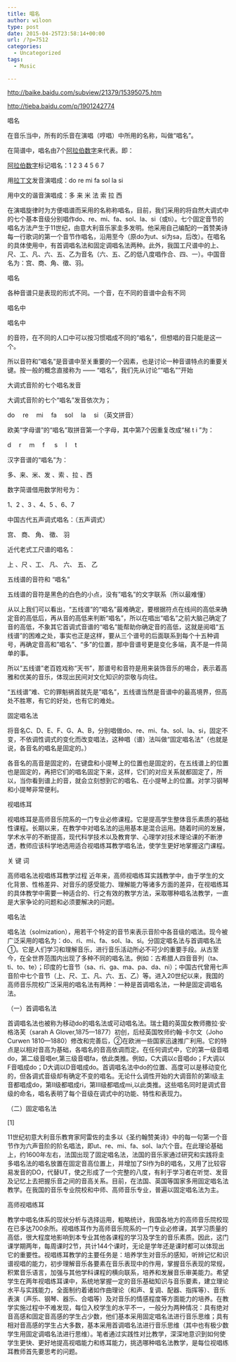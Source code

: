 ```yaml
---
title: 唱名
author: wiloon
type: post
date: 2015-04-25T23:58:14+00:00
url: /?p=7512
categories:
  - Uncategorized
tags:
  - Music

---
```

http://baike.baidu.com/subview/21379/15395075.htm

http://tieba.baidu.com/p/1901242774

唱名
  
在音乐当中，所有的乐音在演唱（哼唱）中所用的名称，叫做“唱名”。
  
在简谱中，唱名由7个<a class="ps_cb" href="http://www.baidu.com/s?wd=%E9%98%BF%E6%8B%89%E4%BC%AF%E6%95%B0%E5%AD%97&ie=gbk&tn=SE_hldp00990_u6vqbx10" target="_blank">阿拉伯数字</a>来代表。即：
  
<a class="ps_cb" href="http://www.baidu.com/s?wd=%E9%98%BF%E6%8B%89%E4%BC%AF%E6%95%B0%E5%AD%97&ie=gbk&tn=SE_hldp00990_u6vqbx10" target="_blank">阿拉伯数字</a>标记唱名：1 2 3 4 5 6 7
  
用<a class="ps_cb" href="http://www.baidu.com/s?wd=%E6%8B%89%E4%B8%81%E6%96%87&ie=gbk&tn=SE_hldp00990_u6vqbx10" target="_blank">拉丁文</a>发音演唱成：do re mi fa sol la si
  
用中文的谐音演唱成：多 来 米 法 索 拉 西

在演唱旋律时为方便唱谱而采用的名称称唱名，目前，我们采用的将自然大调式中的七个基本音级分别唱作do、re、mi、fa、sol、la、si（或ti）。七个固定音节的唱名方法产生于11世纪，由意大利音乐家圭多发明。他采用自己编配的一首赞美诗每一行歌词的第一个音节作唱名，沿用至今（原do为ut、si为sa，后改）。在唱名的具体使用中，有首调唱名法和固定调唱名法两种。此外，我国工尺谱中的上、尺、工、凡、六、五、乙为音名（六、五、乙的低八度唱作合、四、一）。中国音名为：宫、商、角、徵、羽。

唱名

各种音谱只是表现的形式不同。一个音，在不同的音谱中会有不同
  
唱名中
  
唱名中
  
的音符，在不同的人口中可以按习惯唱成不同的”唱名”，但想唱的音只能是这一个。
  
所以音符和”唱名”是音谱中至关重要的一个因素，也是讨论一种音谱特点的重要关键。按一般的概念直接称为 —— “唱名”，我们先从讨论““唱名””开始

大调式音阶的七个唱名发音

大调式音阶的七个“唱名”发音依次为；
  
do 　re 　mi 　fa　 sol　 la　 si （英文拼音）
  
欧美“字母谱”的“唱名”取拼音第一个字母，其中第7个因重复改成“梯 t i ”为：
  
d 　r 　m 　f 　 s 　l 　t
  
汉字音谱的“唱名”为：
  
多、来、米、发 、索 、拉 、西
  
数字简谱借用数学附号为：
  
1、2 、3 、4、5 、6、7
  
中国古代五声调式唱名：（五声调式）
  
宫、 商、 角、 徵、 羽
  
近代老式工尺谱的唱名：
  
上 、尺 、工、 凡、 六、 五、 乙
  
五线谱的音符和 “唱名”

五线谱的音符是黑色的白色的小点，没有”唱名”的文字联系（所以最难懂）
  
从以上我们可以看出，“五线谱”的“唱名”最难确定，要根据符点在线间的高低来确定音的高低后，再从音的高低来判断“唱名”，所以在唱出“唱名”之前大脑己确定了音的高低，不象其它首调式音谱的“唱名”能帮助你确定音的高低，这就是阅唱“五线谱”的困难之处，事实也正是这样，要从三个谱号的后面联系到每个十五种调号，再确定音高和”唱名”、“多”的位置，那中音谱号更是变化多端，真不是一件简单的事。
  
所以“五线谱”老百姓戏称“天书”，那谱号和音符是用来装饰音乐的埸合，表示着高雅和优美的音乐，体现出民间对文化知识的崇敬与向往。
  
“五线谱”难、它的罪魁祸首就先是”唱名”，五线谱当然是音谱中的最高境界，但高处不胜寒，有它的好处，也有它的难处。
  
固定唱名法

将音名C、D、E、F、G、A、B，分别唱做do、re、mi、fa、sol、la、si，固定不变，不依调性调式的变化而改变唱法，这种唱（谱）法叫做“固定唱名法”（也就是说，各音名的唱名是固定的。）
  
各音名的高音是固定的，在键盘和小提琴上的位置也是固定的，在五线谱上的位置也是固定的，再把它们的唱名固定下来，这样，它们的对应关系就都固定了，所以，当你看到谱上的音，就会立刻想到它的唱名、在小提琴上的位置。对学习钢琴和小提琴非常便利。

视唱练耳

视唱练耳是高师音乐院系的一门专业必修课程。它是提高学生整体音乐素质的基础性课程。长期以来，在教学中对唱名法的运用基本是混合运用。随着时间的发展，学术水平的不断提高，现代科学技术以及教育学、心理学对技术理论课的不断渗透，教师应该科学地选用适合视唱练耳教学唱名法，使学生更好地掌握这门课程。
  
关 键 词

高师唱名法视唱练耳教学过程 近年来，高师视唱练耳实践教学中，由于学生的文化背景、性格差异、对音乐的感受能力、理解能力等诸多方面的差异，在视唱练耳的具体教学中需要一种适合的、行之有效的教学方法，采取哪种唱名法教学，一直是大家争论的问题和必须要解决的问题。
  
唱名法

唱名法（solmization），用若干个特定的音节来表示音阶中各音级的唱法。现今被广泛采用的唱名为：do、ri、mi、fa、sol、la、si。分固定唱名法与首调唱名法①。它是人们学习和理解音乐，进行音乐活动所必不可少的重要手段。从古至今，在全世界范围内出现了多种不同的唱名法。例如：古希腊人四音音列（ta、ti、to、te）；印度的七音节（sa、ri、ga、ma、pa、da、ni）；中国古代曾用七声音阶中七个音节（上、尺、工、凡、六、五、乙）等。进入20世纪以来，我国的高师音乐院校广泛采用的唱名法有两种：一种是首调唱名法，一种是固定调唱名法。
  
（一）首调唱名法
  
首调唱名法也被称为移动do的唱名法或可动唱名法。瑞士籍的英国女教师撒拉·安·格洛芙（sarah A Glover,1875—1877）初创，后经英国牧师约翰·卡尔文（Joho Curwen 1810—1880）修改和完善后，②在欧洲一些国家迅速推广利用。它的特点是以相对音高为基础，各唱名的音高依调而定。在任何调式中，它的第一级音唱do，第二级音唱er,第三级音唱fa，依此类推。例如，C大调以c音唱do；F大调以F音唱成do；D大调以D音唱成do。首调唱名法中do的位置、高度可以是移动变化的，但各调式音级却有确定不变的唱名。无论什么调性开始的大调音阶的第I级主音都唱成do，第II级都唱成ri，第III级都唱成mi,以此类推。这些唱名同时是调式音级的命名，唱名表明了每个音级在调式中的功能、特性和表现力。
  
（二）固定唱名法
  
[1]
  
11世纪初意大利音乐教育家阿雷佐的圭多以《圣约翰赞美诗》中的每一句第一个音节作为六声音阶的阶名唱法，即ut、re、mi、fa、sol、la六个音。在此理论基础上，约1600年左右，法国出现了固定唱名法，法国的音乐家通过研究和实践将圭多唱名法的唱名放置在固定音高位置上，并增加了SI作为B的唱名，又用了比较容易发音的DO，代替UT，使之形成了一个完整的八度，有利于学习者在听觉、发音及记忆上去把握乐音之间的音高关系。目前，在法国、英国等国家多用固定唱名法教学。在我国的音乐专业院校和中师、高师音乐专业，普遍以固定唱名法为主。
  
高师视唱练耳

教学中唱名体系的现状分析与选择运用，粗略统计，我国各地方的高师音乐院校现在已多达700余所。视唱练耳作为高师音乐院系的一门专业必修课，其学习质量的高低，很大程度地影响到本专业其他各课程的学习及学生的音乐素质。因此，这门课学期两年，每周课时2节，共计144个课时，无论是学年还是课时都可以体现出它的重要性。视唱练耳教学的主要任务是：培养学生对音乐的感知，听辨记忆和识谱视唱的能力，初步理解音乐各要素在音乐表现中的作用，掌握音乐表现的常规，积累音乐语言，加强与其他学科课程的横向联系，培养和发展音乐审美能力。希望学生在两年视唱练耳课中，系统地掌握一定的音乐基础知识与音乐要素，建立理论水平与实践能力，全面制约着诸如作曲理论（和声、复调、配器、指挥等）、音乐表演（声乐、钢琴、器乐、合唱等）及对音乐的情感程度等方面能力的培养。在教学实施过程中不难发现，每位入校学生的水平不一，一般分为两种情况：具有绝对音高感和固定音高感的学生占少数，他们基本采用固定唱名法进行音乐思维；具有相对音高感的学生占大多数，基本采用首调唱名法进行音乐思维（其中也有极少数学生用固定调唱名法进行思维）。笔者通过实践性对比教学，深深地意识到如何使学生更快、更好地提高视唱能力和练耳能力，挑选哪种唱名法教学，是每位视唱练耳教师首先要思考的问题。